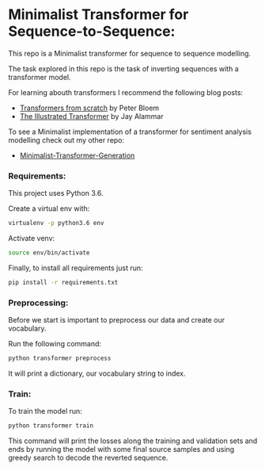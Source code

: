 # Minimalist Transformer for Sequence-to-Sequence:

This repo is a Minimalist transformer for sequence to sequence modelling.

The task explored in this repo is the task of inverting sequences with a transformer model.

For learning abouth transformers I recommend the following blog posts:
- [Transformers from scratch](http://www.peterbloem.nl/blog/transformers) by Peter Bloem 
- [The Illustrated Transformer](http://jalammar.github.io/illustrated-transformer/) by Jay Alammar

To see a Minimalist implementation of a transformer for sentiment analysis modelling check out my other repo: 
- [Minimalist-Transformer-Generation](https://github.com/ricardorei/Minimalist-Transformer-Generation)

### Requirements:

This project uses Python 3.6.

Create a virtual env with:
```sh 
virtualenv -p python3.6 env
```
Activate venv:
```sh 
source env/bin/activate
```

Finally, to install all requirements just run:
```sh 
pip install -r requirements.txt
```

### Preprocessing:

Before we start is important to preprocess our data and create our vocabulary.

Run the following command:
```sh 
python transformer preprocess
```

It will print a dictionary, our vocabulary string to index.

### Train:

To train the model run:
```sh 
python transformer train
```

This command will print the losses along the training and validation sets and 
ends by running the model with some final source samples and using greedy search to decode the reverted sequence.
